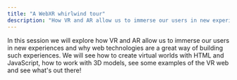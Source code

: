 ```yaml
---
title: "A WebXR whirlwind tour"
description: "How VR and AR allow us to immerse our users in new experiences?"
---
```


In this session we will explore how VR and AR allow us to immerse our users in new experiences and why web technologies are a great way of building such experiences. We will see how to create virtual worlds with HTML and JavaScript, how to work with 3D models, see some examples of the VR web and see what's out there!